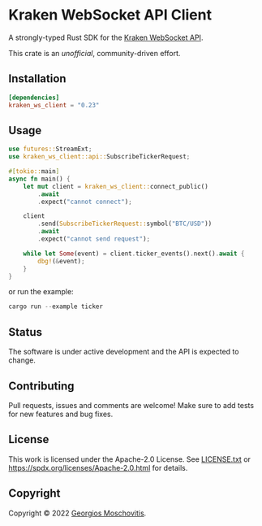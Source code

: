 # Kraken WebSocket API Client

A strongly-typed Rust SDK for the [Kraken WebSocket API](https://docs.kraken.com/websockets-v2).

This crate is an _unofficial_, community-driven effort.

## Installation

```toml
[dependencies]
kraken_ws_client = "0.23"
```

## Usage

```rs
use futures::StreamExt;
use kraken_ws_client::api::SubscribeTickerRequest;

#[tokio::main]
async fn main() {
    let mut client = kraken_ws_client::connect_public()
        .await
        .expect("cannot connect");

    client
        .send(SubscribeTickerRequest::symbol("BTC/USD"))
        .await
        .expect("cannot send request");

    while let Some(event) = client.ticker_events().next().await {
        dbg!(&event);
    }
}
```

or run the example:

```rs
cargo run --example ticker
```

## Status

The software is under active development and the API is expected to change.

## Contributing

Pull requests, issues and comments are welcome! Make sure to add tests for new features and bug fixes.

## License

This work is licensed under the Apache-2.0 License. See [LICENSE.txt](LICENSE.txt) or <https://spdx.org/licenses/Apache-2.0.html> for details.

## Copyright

Copyright © 2022 [Georgios Moschovitis](https://gmosx.ninja).